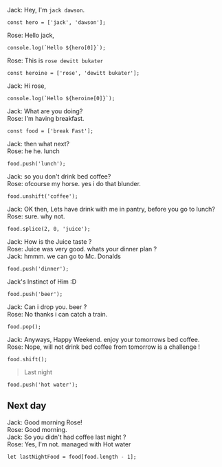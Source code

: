 Jack: Hey, I'm `jack dawson`.

	const hero = ['jack', 'dawson'];

Rose: Hello jack,

	console.log(`Hello ${hero[0]}`);
	
Rose: This is `rose dewitt bukater`

	const heroine = ['rose', 'dewitt bukater'];

Jack: Hi rose,

	console.log(`Hello ${heroine[0]}`);

Jack: What are you doing?  
Rose: I'm having breakfast.

	const food = ['break Fast'];

Jack: then what next?  
Rose: he he. lunch

	food.push('lunch');

Jack: so you don't drink bed coffee?  
Rose: ofcourse my horse. yes i do that blunder.

	food.unshift('coffee');

Jack: OK then, Lets have drink with me in pantry, before you go to lunch?  
Rose: sure. why not.

	food.splice(2, 0, 'juice');

Jack: How is the Juice taste ?  
Rose: Juice was very good. whats your dinner plan ?  
Jack: hmmm. we can go to Mc. Donalds

	food.push('dinner');

Jack's Instinct of Him :D  

	food.push('beer');

Jack: Can i drop you. beer ?  
Rose: No thanks i can catch a train.

	food.pop();
	
Jack: Anyways, Happy Weekend. enjoy your tomorrows bed coffee.  
Rose: Nope, will not drink bed coffee from tomorrow is a challenge !

	food.shift();

> Last night

	food.push('hot water');
	
## Next day

Jack: Good morning Rose!  
Rose: Good morning.  
Jack: So you didn't had coffee last night ?  
Rose: Yes, I'm not. managed with Hot water  

	
	let lastNightFood = food[food.length - 1];
